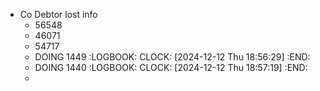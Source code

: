 - Co Debtor lost info
	- 56548
	- 46071
	- 54717
	- DOING 1449
	  :LOGBOOK:
	  CLOCK: [2024-12-12 Thu 18:56:29]
	  :END:
	- DOING 1440
	  :LOGBOOK:
	  CLOCK: [2024-12-12 Thu 18:57:19]
	  :END:
	-